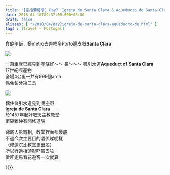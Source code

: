 ```yaml
---
title: '[抱抱葡萄牙] Day7：Igreja de Santa Clara & Aqueducto de Santa Clara'
date: 2018-04-10T09:37:00.000+08:00
draft: false
aliases: [ "/2018/04/day7igreja-de-santa-clara-aqueducto-de.html" ]
tags : [travel - Portugal]
---
```


食飽午飯，搭metro去差唔多Porto邊皮嘅**Santa Clara**  

[![](https://c1.staticflickr.com/5/4316/35615048640_d6b285d366_z.jpg)](https://c1.staticflickr.com/5/4316/35615048640_d6b285d366_z.jpg)

一落車就已經見到呢條好～～ 長～～～ 嘅引水道**Aqueduct of Santa Clara**  
17世紀嘅產物  
全場4公里一共有999個arch  
係葡萄牙第二長  

[![](https://c1.staticflickr.com/1/792/27467164368_275f0a5d6e_z.jpg)](https://c1.staticflickr.com/1/792/27467164368_275f0a5d6e_z.jpg)

黐住條引水道見到呢座嘢  
**Igreja de Santa Clara**  
於1457年起好嘅天主教教堂  
佢隔離仲有間修道院  
  
睇啲人影嘅相，教堂裡面都幾靚  
不過今次主要目的唔係睇呢樣  
（修道院比教堂更出名）  
所以行過抬頭影吓當去咗  
做吓走馬看花遊客一次就算  
  
  

{{<portugal>}}  
